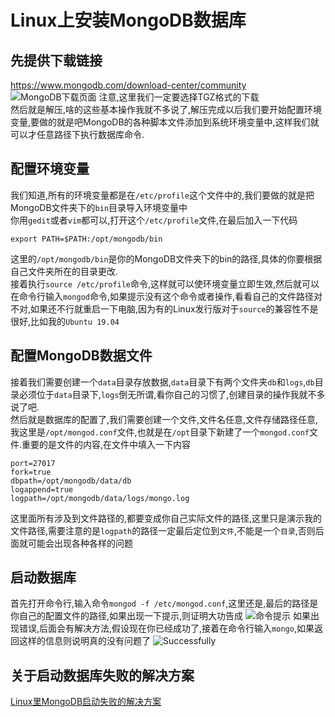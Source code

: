 # Linux上安装MongoDB数据库

## 先提供下载链接

<https://www.mongodb.com/download-center/community>
![MongoDB下载页面](https://s2.ax1x.com/2019/06/01/V1DvSe.png "Mongo")
注意,这里我们一定要选择TGZ格式的下载  
然后就是解压,啥的这些基本操作我就不多说了,解压完成以后我们要开始配置环境变量,要做的就是吧MongoDB的各种脚本文件添加到系统环境变量中,这样我们就可以才任意路径下执行数据库命令. 

## 配置环境变量

我们知道,所有的环境变量都是在`/etc/profile`这个文件中的,我们要做的就是把MongoDB文件夹下的`bin`目录导入环境变量中  
你用`gedit`或者`vim`都可以,打开这个`/etc/profile`文件,在最后加入一下代码

```shell
export PATH=$PATH:/opt/mongodb/bin
```

这里的`/opt/mongodb/bin`是你的MongoDB文件夹下的bin的路径,具体的你要根据自己文件夹所在的目录更改.  
接着执行`source /etc/profile`命令,这样就可以使环境变量立即生效,然后就可以在命令行输入`mongod`命令,如果提示没有这个命令或者操作,看看自己的文件路径对不对,如果还不行就重启一下电脑,因为有的Linux发行版对于`source`的兼容性不是很好,比如我的`Ubuntu 19.04`  

## 配置MongoDB数据文件

接着我们需要创建一个`data`目录存放数据,`data`目录下有两个文件夹`db`和`logs`,`db`目录必须位于`data`目录下,`logs`倒无所谓,看你自己的习惯了,创建目录的操作我就不多说了吧.  
然后就是数据库的配置了,我们需要创建一个文件,文件名任意,文件存储路径任意,我这里是`/opt/mongod.conf`文件,也就是在`/opt`目录下新建了一个`mongod.conf`文件.重要的是文件的内容,在文件中填入一下内容

```shel
port=27017
fork=true
dbpath=/opt/mongodb/data/db
logappend=true
logpath=/opt/mongodb/data/logs/mongo.log
```

这里面所有涉及到文件路径的,都要变成你自己实际文件的路径,这里只是演示我的文件路径,需要注意的是`logpath`的路径一定最后定位到`文件`,不能是一个`目录`,否则后面就可能会出现各种各样的问题

## 启动数据库

首先打开命令行,输入命令`mongod -f /etc/mongod.conf`,这里还是,最后的路径是你自己的配置文件的路径,如果出现一下提示,则证明大功告成
![命令提示](https://s2.ax1x.com/2019/06/01/V1yErj.png "命令提示")
如果出现错误,后面会有解决方法,假设现在你已经成功了,接着在命令行输入`mongo`,如果返回这样的信息则说明真的没有问题了
![Successfully](https://s2.ax1x.com/2019/06/01/V1ywRO.png "成功")

## 关于启动数据库失败的解决方案

[Linux里MongoDB启动失败的解决方案](https://www.littlecontrol.top/linux%E9%87%8Cmongodb%E5%90%AF%E5%8A%A8%E5%A4%B1%E8%B4%A5%E7%9A%84%E8%A7%A3%E5%86%B3%E6%96%B9%E6%A1%88/)
